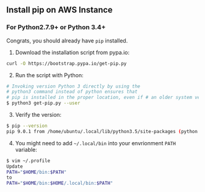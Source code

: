 ## Install pip on AWS Instance

### For Python2.7.9+ or Python 3.4+
Congrats, you should already have `pip` installed.

1. Download the installation script from pypa.io:
```bash
curl -O https://bootstrap.pypa.io/get-pip.py
```
2. Run the script with Python:
```bash
# Invoking version Python 3 directly by using the 
# python3 command instead of python ensures that 
# pip is installed in the proper location, even if # an older system version of Python is present on # your system.
$ python3 get-pip.py --user
```
3. Verify the version:
```bash
$ pip --version
pip 9.0.1 from /home/ubuntu/.local/lib/python3.5/site-packages (python 3.5)
```

4. You might need to add `~/.local/bin` into your envrionment `PATH` variable:
```bash
$ vim ~/.profile
Update
PATH="$HOME/bin:$PATH"
to
PATH="$HOME/bin:$HOME/.local/bin:$PATH"
```
